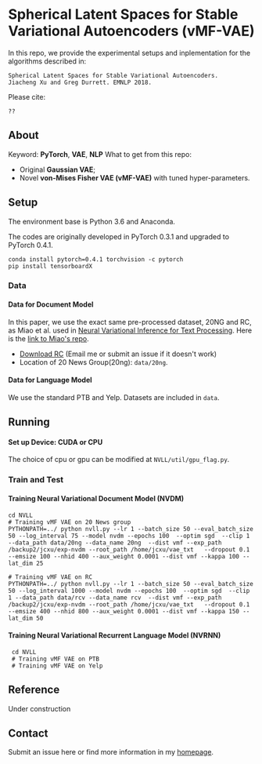 Spherical Latent Spaces for Stable Variational Autoencoders (vMF-VAE)
=======================

In this repo, we provide the experimental setups and inplementation for the algorithms described in:

    Spherical Latent Spaces for Stable Variational Autoencoders.
    Jiacheng Xu and Greg Durrett. EMNLP 2018.
    
Please cite:

    ??
    
## About

Keyword: **PyTorch**, **VAE**, **NLP**
What to get from this repo: 
* Original **Gaussian VAE**;
* Novel **von-Mises Fisher VAE (vMF-VAE)** with tuned hyper-parameters.

## Setup
The environment base is Python 3.6 and Anaconda.

The codes are originally developed in PyTorch 0.3.1 and upgraded to PyTorch 0.4.1.

    conda install pytorch=0.4.1 torchvision -c pytorch
    pip install tensorboardX

### Data

#### Data for Document Model
In this paper, we use the exact same pre-processed dataset, 20NG and RC, as Miao et al. used in 
[Neural Variational Inference for Text Processing](https://arxiv.org/abs/1511.06038). Here is the [link to Miao's repo](https://github.com/ysmiao/nvdm).
* [Download RC](https://utexas.box.com/s/36iue908zi0m41ee4ciy8e2xi48bcwko) (Email me or submit an issue if it doesn't work)
* Location of 20 News Group(20ng): `data/20ng`.

#### Data for Language Model
We use the standard PTB and Yelp. Datasets are included in `data`.

## Running

#### Set up Device: CUDA or CPU

The choice of cpu or gpu can be modified at `NVLL/util/gpu_flag.py`.


### Train and Test

#### Training Neural Variational Document Model (NVDM)
    
    cd NVLL
    # Training vMF VAE on 20 News group
    PYTHONPATH=../ python nvll.py --lr 1 --batch_size 50 --eval_batch_size 50 --log_interval 75 --model nvdm --epochs 100  --optim sgd  --clip 1 --data_path data/20ng --data_name 20ng  --dist vmf --exp_path /backup2/jcxu/exp-nvdm --root_path /home/jcxu/vae_txt   --dropout 0.1 --emsize 100 --nhid 400 --aux_weight 0.0001 --dist vmf --kappa 100 --lat_dim 25
    
    # Training vMF VAE on RC
    PYTHONPATH=../ python nvll.py --lr 1 --batch_size 50 --eval_batch_size 50 --log_interval 1000 --model nvdm --epochs 100  --optim sgd  --clip 1 --data_path data/rcv --data_name rcv  --dist vmf --exp_path /backup2/jcxu/exp-nvdm --root_path /home/jcxu/vae_txt   --dropout 0.1 --emsize 400 --nhid 800 --aux_weight 0.0001 --dist vmf --kappa 150 --lat_dim 50

#### Training Neural Variational Recurrent Language Model (NVRNN)
     
     cd NVLL
     # Training vMF VAE on PTB
     # Training vMF VAE on Yelp

## Reference
Under construction

## Contact
Submit an issue here or find more information in my [homepage](http://www.cs.utexas.edu/~jcxu/).
